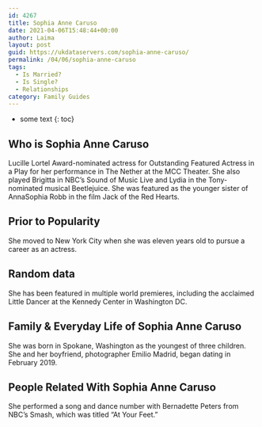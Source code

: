```yaml
---
id: 4267
title: Sophia Anne Caruso
date: 2021-04-06T15:48:44+00:00
author: Laima
layout: post
guid: https://ukdataservers.com/sophia-anne-caruso/
permalink: /04/06/sophia-anne-caruso
tags:
  - Is Married?
  - Is Single?
  - Relationships
category: Family Guides
---
```


* some text
{: toc}


## Who is Sophia Anne Caruso
                  
                  
                  
Lucille Lortel Award-nominated actress for Outstanding Featured Actress in a Play for her performance in The Nether at the MCC Theater. She also played Brigitta in NBC&#8217;s Sound of Music Live and Lydia in the Tony-nominated musical Beetlejuice. She was featured as the younger sister of AnnaSophia Robb in the film Jack of the Red Hearts. 
                  
              
            
              
            
                
                
                
## Prior to Popularity
                  
                  
                  
She moved to New York City when she was eleven years old to pursue a career as an actress.
                  
              
            
              
            
                
                
                
## Random data
                  
                  
                  
She has been featured in multiple world premieres, including the acclaimed Little Dancer at the Kennedy Center in Washington DC.
                  
              
            
              
            
                
                
                
## Family & Everyday Life of Sophia Anne Caruso
                  
                  
                  
She was born in Spokane, Washington as the youngest of three children. She and her boyfriend, photographer Emilio Madrid, began dating in February 2019.
                  
              
            
              
            
                
                
                
## People Related With Sophia Anne Caruso
                  
                  
                  
She performed a song and dance number with Bernadette Peters from NBC&#8217;s Smash, which was titled &#8220;At Your Feet.&#8221;
                  
              
            
              
            
                
              
            
              
              
            
            
              
            
          
          
          